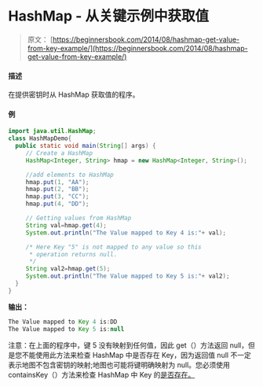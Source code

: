 # HashMap - 从关键示例中获取值

> 原文： [https://beginnersbook.com/2014/08/hashmap-get-value-from-key-example/](https://beginnersbook.com/2014/08/hashmap-get-value-from-key-example/)

#### 描述

在提供密钥时从 HashMap 获取值的程序。

#### 例

```java
import java.util.HashMap;
class HashMapDemo{ 
  public static void main(String[] args) {
     // Create a HashMap
     HashMap<Integer, String> hmap = new HashMap<Integer, String>();

     //add elements to HashMap
     hmap.put(1, "AA");
     hmap.put(2, "BB");
     hmap.put(3, "CC");
     hmap.put(4, "DD");

     // Getting values from HashMap
     String val=hmap.get(4);
     System.out.println("The Value mapped to Key 4 is:"+ val);

     /* Here Key "5" is not mapped to any value so this 
      * operation returns null.
      */
     String val2=hmap.get(5);
     System.out.println("The Value mapped to Key 5 is:"+ val2);
  }
}
```

**输出：**

```java
The Value mapped to Key 4 is:DD
The Value mapped to Key 5 is:null

```

注意：在上面的程序中，键 5 没有映射到任何值，因此 get（）方法返回 null，但是您不能使用此方法来检查 HashMap 中是否存在 Key，因为返回值 null 不一定表示地图不包含密钥的映射;地图也可能将键明确映射为 null。您必须使用 containsKey（）方法来检查 HashMap 中 Key 的[是否存在。](https://beginnersbook.com/2014/07/java-check-if-a-particular-key-exists-in-hashmap-example/ "Java – Check if a particular key exists in HashMap example")